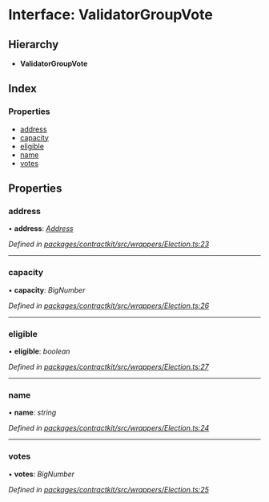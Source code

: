 # Interface: ValidatorGroupVote

## Hierarchy

* **ValidatorGroupVote**

## Index

### Properties

* [address](_wrappers_election_.validatorgroupvote.md#address)
* [capacity](_wrappers_election_.validatorgroupvote.md#capacity)
* [eligible](_wrappers_election_.validatorgroupvote.md#eligible)
* [name](_wrappers_election_.validatorgroupvote.md#name)
* [votes](_wrappers_election_.validatorgroupvote.md#votes)

## Properties

###  address

• **address**: *[Address](../modules/_base_.md#address)*

*Defined in [packages/contractkit/src/wrappers/Election.ts:23](https://github.com/celo-org/celo-monorepo/blob/06adf8b7a/packages/contractkit/src/wrappers/Election.ts#L23)*

___

###  capacity

• **capacity**: *BigNumber*

*Defined in [packages/contractkit/src/wrappers/Election.ts:26](https://github.com/celo-org/celo-monorepo/blob/06adf8b7a/packages/contractkit/src/wrappers/Election.ts#L26)*

___

###  eligible

• **eligible**: *boolean*

*Defined in [packages/contractkit/src/wrappers/Election.ts:27](https://github.com/celo-org/celo-monorepo/blob/06adf8b7a/packages/contractkit/src/wrappers/Election.ts#L27)*

___

###  name

• **name**: *string*

*Defined in [packages/contractkit/src/wrappers/Election.ts:24](https://github.com/celo-org/celo-monorepo/blob/06adf8b7a/packages/contractkit/src/wrappers/Election.ts#L24)*

___

###  votes

• **votes**: *BigNumber*

*Defined in [packages/contractkit/src/wrappers/Election.ts:25](https://github.com/celo-org/celo-monorepo/blob/06adf8b7a/packages/contractkit/src/wrappers/Election.ts#L25)*
